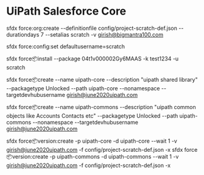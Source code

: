 # UiPath Salesforce Core

sfdx force:org:create --definitionfile config/project-scratch-def.json --durationdays 7 --setalias scratch -v girish@bigmantra100.com

sfdx force:config:set defaultusername=scratch

sfdx force:package:install --package 04t1v000002Gy6MAAS -k test1234 -u scratch

sfdx force:package:create --name uipath-core --description "uipath shared library" --packagetype Unlocked --path uipath-core --nonamespace --targetdevhubusername girish@june2020uipath.com

sfdx force:package:create --name uipath-commons --description "uipath common objects like Accounts Contacts etc" --packagetype Unlocked --path uipath-commons --nonamespace --targetdevhubusername girish@june2020uipath.com

sfdx force:package:version:create -p uipath-core -d uipath-core --wait 1 -v girish@june2020uipath.com -f config/project-scratch-def.json -x
sfdx force:package:version:create -p uipath-commons -d uipath-commons --wait 1 -v girish@june2020uipath.com -f config/project-scratch-def.json -x

